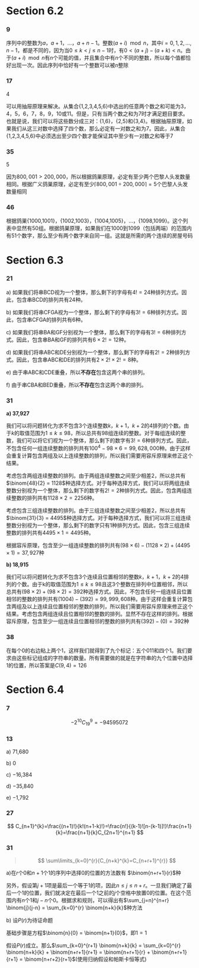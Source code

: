 # Section 6.2

### 9

序列中的整数为$a$，$a + 1$，…，$a + n - 1$。整数$(a + i) \mod n$，其中$i = 0, 1, 2,…, n - 1$，都是不同的，因为当$0 \leq k < j \leq n - 1$时，有$0 < (a + j) - (a + k) < n$。由于$(a + i) \mod n$有$n$个可能的值，并且集合中有$n$个不同的整数，所以每个值都恰好出现一次。因此序列中恰好有一个整数可以被$n$整除

### 17

$4$

可以用抽屉原理来解决。从集合{1,2,3,4,5,6}中选出的任意两个数之和可能为3，4，5，6，7，8，9，10或11。但是，只有当两个数之和为7时才满足题目要求。也就是说，我们可以将这些数分成三对：{1,6}，{2,5}和{3,4}。根据抽屉原理，如果我们从这三对数中选择了四个数，那么必定有一对数之和为7。因此，从集合{1,2,3,4,5,6}中必须选出至少四个数才能保证其中至少有一对数之和等于7

### 35

$5$

因为$800,001 > 200,000$，所以根据鸽巣原理，必定有至少两个巴黎人头发数量相同。根据广义鸽巣原理，必定有至少$\lceil800,001 \div 200,000\rceil = 5$个巴黎人头发数量相同

### 46

根据鸽巣{1000,1001}，{1002,1003}，{1004,1005}，…，{1098,1099}。这个列表中显然有50组。根据鸽巣原理，如果我们在1000到1099（包括两端）的范围内有51个数字，那么至少有两个数字来自同一组。这就是所需的两个连续的房屋号码

# Section 6.3

### 21

a) 如果我们将串BCD视为一个整体，那么剩下的字母有$4! = 24$种排列方式。因此，包含串BCD的排列共有$24$种。

b) 如果我们将串CFGA视为一个整体，那么剩下的字母有$3! = 6$种排列方式。因此，包含串CFGA的排列共有$6$种。

c) 如果我们将串BA和GF分别视为一个整体，那么剩下的字母有$3! = 6$种排列方式。因此，包含串BA和GF的排列共有$6 \times 2! = 12$种。

d) 如果我们将串ABC和DE分别视为一个整体，那么剩下的字母有$2! = 2$种排列方式。因此，包含串ABC和DE的排列共有$2 \times 2! \times 2! = 8$种。

e) 由于串ABC和CDE重叠，所以**不存在**包含这两个串的排列。

f) 由于串CBA和BED重叠，所以**不存在**包含这两个串的排列。

### 31

**a) 37,927** 

 我们可以将问题转化为求不包含3个连续整数$k$，$k+1$，$k+2$的4排列的个数。由于$k$的取值范围为$1 \leq k \leq 98$，所以总共有$98$组连续的整数。对于每组连续的整数，我们可以将它们视为一个整体，那么剩下的数字有$3! = 6$种排列方式。因此，不包含任何一组连续整数的排列共有$100^4 - 98 \times 6 = 99,628,000$种。由于这样会重复计算包含两组及以上连续整数的排列，所以我们需要用容斥原理来修正这个结果。

考虑包含两组连续整数的排列。由于两组连续整数之间至少相差2，所以总共有$\binom{48}{2} = 1128$种选择方式。对于每种选择方式，我们可以将两组连续整数分别视为一个整体，那么剩下的数字有$2! = 2$种排列方式。因此，包含两组连续整数的排列共有$1128 \times 2 = 2256$种。

考虑包含三组连续整数的排列。由于三组连续整数之间至少相差2，所以总共有$\binom{31}{3} = 4495$种选择方式。对于每种选择方式，我们可以将三组连续整数分别视为一个整体，那么剩下的数字只有1种排列方式。因此，包含三组连续整数的排列共有$4495 \times 1 = 4495$种。

根据容斥原理，包含至少一组连续整数的排列共有$(98 \times 6) - (1128 \times 2) + (4495 \times 1) = 37,927$种

**b) 18,915** 

我们可以将问题转化为求不包含3个连续且位置相邻的整数$k，k+1，k+2$的$4$排列的个数。由于k的取值范围为$1≤k≤98$且这$3$个整数在排列中位置相邻，所以总共有$(98×2)+(98×2)=392$种选择方式。因此，不包含任何一组连续且位置相邻的整数的排列共有$(1004)−(392)=99,999,608$种。由于这样会重复计算包含两组及以上连续且位置相邻的整数的排列，所以我们需要用容斥原理来修正这个结果。考虑包含两组连续且位置相邻的整数的排列。显然不存在这样的排列。根据容斥原理，包含至少一组连续且位置相邻的整数的排列共有$(392)−(0)=392$种

### 38

在每个0的右边粘上两个1，这样我们就得到了九个标记：五个011和四个1。我们要求由这些标记组成的字符串的数量。所有需要做的就是在字符串的九个位置中选择1的位置，所以答案是$C(9,4) = 126$

# Section 6.4

### 7

$$-{{2}^{10}}C_{19}^{9}=-94595072$$

### 13

a) 71,680 

b) 0 

c) −16,384 

d) −35,840 

e) −1,792

### 27

$$
C_{n+1}^{k}=\frac{(n+1)!}{k!(n+1-k)!}=\frac{n!}{(k-1)![n-(k-1)]!}\frac{n+1}{k}=\frac{n+1}{k}C_{2n+1}^{n+1}
$$

### 31

> $$
> \sum\limits_{k=0}^{r}{C_{n+k}^{k}=C_{n+r+1}^{r}}
> $$

a)在$r$个0和$n+1$个1的序列中选择0的位置的方法数有 $\binom{n+r+1}{r}$种

另外，假设第$j+1$项是最后一个等于1的项，因此$n \leq j \leq n + r$。一旦我们确定了最后一个1的位置，我们就决定在最后一个1之前的$j$个空格中放置0的位置。在这个范围内有$n$个1和$j-n$个0。根据求和规则，可以得出有$\sum_{j=n}^{n+r} \binom{j}{j-n} = \sum_{k=0}^{r} \binom{n+k}{k}$种方法

b) 设$P(r)$为待证命题

基础步骤是方程$\binom{n}{0} = \binom{n+1}{0}$，即$1=1$

假设$P(r)$成立。那么$\sum_{k=0}^{r+1} \binom{n+k}{k} = \sum_{k=0}^{r} \binom{n+k}{k} + \binom{n+r+1}{r+1} = \binom{n+r+1}{r} + \binom{n+r+1}{r+1} = \binom{n+r+2}{r+1}$(使用归纳假设和帕斯卡恒等式)